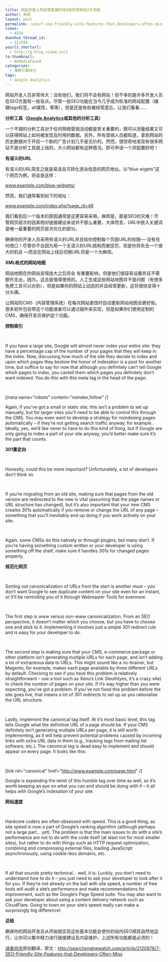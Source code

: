 ```yaml
---
title: 网站开发人员经常遗漏的SEO友好型网站7大功能
author: 肖庆
layout: post
permalink: /seo/7-seo-friendly-site-features-that-developers-often-miss/
views:
  - 4534
duoshuo_thread_id:
  - 511594
yourls_shorturl:
  - http://g.blog.xiaoq.in/1
ta-thumbnail:
  - NoMediaFound
categories:
  - 搜索引擎优化
tags:
  - Google Analytics
---
```

网站开发人员非常伟大：没有他们，我们将不会有网站！但不幸的是许多开发人员在SEO方面有一些盲点。尽管一些SEO功能在当今几乎成为标准的网站配置（编辑tags标签，alt属性，等等），但是还是有些被经常遗忘。让我们看看&#8230;&#8230;

**分析工具（<span class='wp_keywordlink'><a href="http://blog.xiaoq.in/google-analytics/" title="Google Analytics" target="_blank">Google Analytics</a></span>或其他的分析工具）**

一个不错的分析工具对于任何网络营销活动都是至关重要的，既可以测量结果又可以获得网站上如何被发现及时用的数据。另外，所有营销人员都知道，拿到网站的历史数据对于开启一个新的广告计划几乎是无价的。然而，很惊奇地发现有很多网站不装分析工具就上线的，大小网站都有这种情况。即可申请一个并配置好吧！

**有语义的URL**

有语义的URL简言之就是易读且可转化游泳信息的网页地址。以“blue wigets”这个网页为例，将会是这样：

www.example.com/blue-widgets/

然而，我们通常看到如下的地址：

www.example.com/index.php?page_id=46

我们看到后一个版本的原因通常是这更容易采用。麻烦是，那是SEO的灾难！尽管网页层次的因素相对链接建设来说并不那么重要，大体而言，URL中嵌入关键词是唯一最重要的网页层次优化的部分。

确保你的开发人员采用有语义的URL并且给你控制每个页面URL的权限&#8212;-没有任何借口！尽管你不会因为用一个无语义的URL结构而被惩罚，但是你将失去一个很大的机会 &#8212;而且在网站上线后切换URL将是一个大麻烦。

**XML格式的网站地图**

网站地图在你网站变得庞大之后将会 有重要影响，但是他们很容易设置并且不需额外支出，因为，这总是值得使用的。人工生成这些网站地图并不是问题（有很多免费工具可以办到），但是如果你的网站上动态的并且经常更新，这将很快变得十分头痛。

让网站的CMS（内容管理系统）在每次网站更改时自动更新网站地图会更好些。很多软件包自带这个功能或者可以通过插件来实现，但是如果你们使用定制的CMS，确保开发员保护这个功能。

**控制索引**

&nbsp;

If you have a large site, Google will almost never index your entire site: they have a percentage cap of the number of your pages that they will keep in the index. Now, discussing how much of the site they decide to index and upon which pages they bestow the honor of indexation is a post for another time, but suffice to say for now that although you definitely can&#8217;t tell Google which pages to index, you cantell them which pages you definitely don&#8217;t want indexed. You do this with this meta tag in the head of the page:

&nbsp;

[meta name="robots" content="noindex,follow" /]

Again, if you&#8217;ve got a small or static site, this isn&#8217;t a problem to set up manually, but for larger sites you&#8217;ll need to be able to control this through the CMS. You may even want to develop a strategy for noindexing pages automatically – if they&#8217;re not getting search traffic anyway, for example. Ideally, yes, we&#8217;d like never to have to do this kind of thing, but if Google are only going to index a part of your site anyway, you&#8217;d better make sure it&#8217;s the part that counts.

**301重定向**

&nbsp;

Honestly, could this be more important? Unfortunately, a lot of developers don&#8217;t think so.

&nbsp;

If you&#8217;re migrating from an old site, making sure that pages from the old version are redirected to the new is vital (assuming that the page names or URL structure has changed), but it&#8217;s also important that your new CMS creates 301s automatically if you remove or change the URL of any page – something that you&#8217;ll inevitably end up doing if you work actively on your site.

&nbsp;

Again, some CMSs do this natively or through plugins, but many don&#8217;t. If you&#8217;re having something custom written or your developer is using something off the shelf, make sure it handles 301s for changed pages properly.

**规范化网页**

&nbsp;

Sorting out canonicalization of URLs from the start is another must – you don&#8217;t want Google to see duplicate content on your site even for an instant, or it&#8217;ll be reminding you of it through Webmaster Tools for evermore.

&nbsp;

The first step is www versus non-www canonicalization. From an SEO perspective, it doesn&#8217;t matter which you choose, but you have to choose one and stick to it. Implementing it involves just a simple 301 redirect rule and is easy for your developer to do.

&nbsp;

The second step is making sure that your CMS, e-commerce package or other platform isn&#8217;t generating multiple URLs for each page, and isn&#8217;t adding a lot of extraneous data to URLs. This might sound like a no-brainer, but Magento, for example, makes each page available by three different URLs by default. Checking to see if you have this problem is relatively straightforward – use a tool such as Xenu&#8217;s Link Sleuth(yes, it&#8217;s a crazy site) to check the number of pages on your site. If it&#8217;s way higher than you were expecting, you&#8217;ve got a problem. If you&#8217;ve not fixed this problem before the site goes live, that means a lot of 301 redirects to set up as you rationalise the URL structure.

&nbsp;

Lastly, implement the canonical tag itself. At it&#8217;s most basic level, this tag tells Google what the definitive URL of a page should be. If your CMS definitely isn&#8217;t generating multiple URLs per page, it is still worth implementing, as it will help prevent potential problems caused by incoming links with extra URL data in them (e.g., tracking tags from mailing list software, etc.). The canonical tag is dead easy to implement and should appear on every page. It looks like this:

&nbsp;

[link rel="canonical" href="http://www.example.com/page.html" /]

Google is expanding the remit of this humble tag over time as well, so it&#8217;s worth keeping an eye on what you can and should be doing with it – it all helps with Google&#8217;s indexation of your site.

**网站速度**

&nbsp;

Hardcore coders are often obsessed with speed. This is a good thing, as site speed is now a part of Google&#8217;s ranking algorithm (although perhaps not a large part… yet). The problem is that the main issues to do with a site&#8217;s performance are not to do with the code itself (at least not for most smaller sites), but rather to do with things such as HTTP request optimization, combining and compressing external files, loading JavaScript asynchronously, using cookie-less domains, etc.

&nbsp;

If all that sounds pretty technical… well, it is. Luckily, you don&#8217;t need to understand how to do it – you just need to ask your developer to look after it for you. If they&#8217;re not already on the ball with site speed, a number of free tools will audit a site&#8217;s performance and make recommendations for improvement, such as the Google&#8217;s Page Speed suite. You may also want to ask your developer about using a content delivery network such as CloudFlare. Going to town on your site&#8217;s speed really can make a surprisingly big difference!

**总结**

确保你的网站开发员从开始就实现这些基本功能会使你的站内SEO顺其自然地运行，让你可以集中精力进行链接建设及内容维护。上述所有功能都是必须的！

<span class='wp_keywordlink'><a href="http://www.yeezhe.com/" title="译者" target="_blank">译者</a></span><span class='wp_keywordlink'><a href="http://blog.xiaoq.in/" title="肖庆" target="_blank">肖庆</a></span>原创翻译，原文：<a href="http://searchenginewatch.com/article/2120878/7-SEO-Friendly-Site-Features-that-Developers-Often-Miss" target="_blank">http://searchenginewatch.com/article/2120878/7-SEO-Friendly-Site-Features-that-Developers-Often-Miss</a>